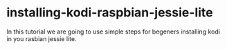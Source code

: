 # installing-kodi-raspbian-jessie-lite
In this tutorial we are going to use simple steps for begeners installing kodi in you rasbian jessie lite.
